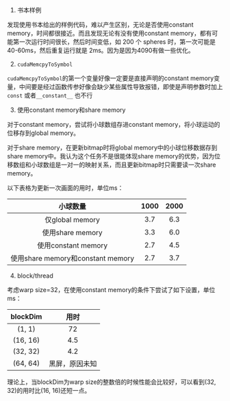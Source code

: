 1. 书本样例

发现使用书本给出的样例代码，难以产生区别，无论是否使用constant memory，时间都很接近。而且发现无论有没有使用constant memory，都有可能第一次运行时间很长，然后时间变低，如 200 个 spheres 时，第一次可能是 40-60ms，然后重复运行就是 2ms。因为是因为4090有做一些优化。

2. `cudaMemcpyToSymbol`

`cudaMemcpyToSymbol`的第一个变量好像一定要是直接声明的constant memory变量，中间要是经过函数传参好像会缺少某些属性导致报错，即使是声明参数时加上 `const` 或者`__constant__` 也不行

3. 使用constant memory和share memory

对于constant memory，尝试将小球数组存进constant memory，将小球运动的位移存到global memory。

对于share memory，在更新bitmap时将global memory中的小球位移数据存到share memory中。我认为这个任务不是很能体现share memory的优势，因为位移数组和小球数组是一对一的映射关系，而且更新bitmap时只需要读一次share memory。

以下表格为更新一次画面的用时，单位ms：

|             小球数量              | 1000 | 2000 |
| :-------------------------------: | :--: | :--: |
|          仅global memory          | 3.7  | 6.3  |
|         使用share memory          | 3.3  | 6.0  |
|        使用constant memory        | 2.7  | 4.5  |
| 使用share memory和constant memory | 2.7  | 3.7  |

4. block/thread

考虑warp size=32，在使用constant memory的条件下尝试了如下设置，单位ms：

| blockDim |      用时      |
| :------: | :------------: |
|  (1, 1)  |       72       |
| (16, 16) |      4.5       |
| (32, 32) |      4.2       |
| (64, 64) | 黑屏，原因未知 |

理论上，当blockDim为warp size的整数倍的时候性能会比较好，可以看到(32, 32)的用时比(16, 16)还短一点。